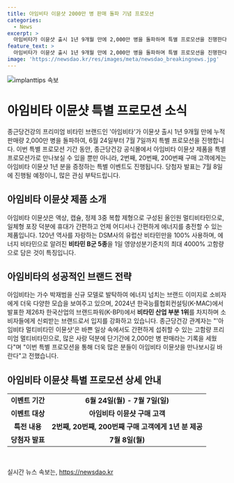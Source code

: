 ```yaml
---
title: 아임비타 이뮨샷 2000만 병 판매 돌파 기념 프로모션
categories:
  - News
excerpt: >
  아임비타가 이뮨샷 출시 1년 9개월 만에 2,000만 병을 돌파하며 특별 프로모션을 진행한다. 6/24부터 7/7까지 공식몰에서 프로모션가로 이뮨샷을 만날 수 있으며, 특별 이벤트로 1년 분 제품을 증정한다. 가수 박재범을 모델로 발탁해 브랜드 이미지를 고취하고, 한국산업의 브랜드파워(K-BPI)에서 비타민 산업 1위를 차지하며 소비자들에게 신뢰받는 브랜드로서 입지를 강화하고 있다. 종근당건강은 많은 사랑에 감사하며 특별 프로모션을 통해 더 많은 분들이 이뮨샷을 만나보기를 기대한다.
feature_text: >
  아임비타가 이뮨샷 출시 1년 9개월 만에 2,000만 병을 돌파하며 특별 프로모션을 진행한다. 6/24부터 7/7까지 공식몰에서 프로모션가로 이뮨샷을 만날 수 있으며, 특별 이벤트로 1년 분 제품을 증정한다. 가수 박재범을 모델로 발탁해 브랜드 이미지를 고취하고, 한국산업의 브랜드파워(K-BPI)에서 비타민 산업 1위를 차지하며 소비자들에게 신뢰받는 브랜드로서 입지를 강화하고 있다. 종근당건강은 많은 사랑에 감사하며 특별 프로모션을 통해 더 많은 분들이 이뮨샷을 만나보기를 기대한다.
image: 'https://newsdao.kr/res/images/meta/newsdao_breakingnews.jpg'
---
```


<p><img src="https://newsdao.kr/res/images/meta/newsdao_breakingnews.jpg" alt="implanttips 속보" /></p>

<h1>아임비타 이뮨샷 특별 프로모션 소식</h1>

<p data-ke-size="size16">종근당건강의 프리미엄 비타민 브랜드인 '아임비타'가 이뮨샷 출시 1년 9개월 만에 누적 판매량 2,000만 병을 돌파하여, 6월 24일부터 7월 7일까지 특별 프로모션을 진행합니다. 이번 특별 프로모션 기간 동안, 종근당건강 공식몰에서 아임비타 이뮨샷 제품을 특별 프로모션가로 만나보실 수 있을 뿐만 아니라, 2번째, 20번째, 200번째 구매 고객에게는 아임비타 이뮨샷 1년 분을 증정하는 특별 이벤트도 진행됩니다. 당첨자 발표는 7월 8일에 진행될 예정이니, 많은 관심 부탁드립니다.</p>

<h2 data-ke-size="size26">아임비타 이뮨샷 제품 소개</h2>

<p data-ke-size="size16">아임비타 이뮨샷은 액상, 캡슐, 정제 3중 복합 제형으로 구성된 올인원 멀티비타민으로, 일체형 포장 덕분에 휴대가 간편하고 언제 어디서나 간편하게 에너지를 충전할 수 있는 제품입니다. 120년 역사를 자랑하는 DSM사의 유럽산 비타민만을 100% 사용하며, 에너지 비타민으로 알려진 <b>비타민 B군 5종</b>을 1일 영양성분기준치의 최대 4000% 고함량으로 담은 것이 특징입니다.</p>

<h2 data-ke-size="size26">아임비타의 성공적인 브랜드 전략</h2>

<p data-ke-size="size16">아임비타는 가수 박재범을 신규 모델로 발탁하여 에너지 넘치는 브랜드 이미지로 소비자에게 더욱 다양한 모습을 보여주고 있으며, 2024년 한국능률협회컨설팅(K-MAC)에서 발표한 제26차 한국산업의 브랜드파워(K-BPI)에서 <b>비타민 산업 부분 1위</b>를 차지하며 소비자들에게 신뢰받는 브랜드로서 입지를 강화하고 있습니다. 종근당건강 관계자는 "'아임비타 멀티비타민 이뮨샷'은 바쁜 일상 속에서도 간편하게 섭취할 수 있는 고함량 프리미엄 멀티비타민으로, 많은 사랑 덕분에 단기간에 2,000만 병 판매라는 기록을 세웠다"며 "이번 특별 프로모션을 통해 더욱 많은 분들이 아임비타 이뮨샷을 만나보시길 바란다"고 전했습니다.</p>

<h2 data-ke-size="size26">아임비타 이뮨샷 특별 프로모션 상세 안내</h2>

<table>
    <tr>
        <td style="text-align: center; height: 17px;"><b>이벤트 기간</b></td>
        <td style="text-align: center; height: 17px;"><b>6월 24일(월) - 7월 7일(일)</b></td>
    </tr>
    <tr>
        <td style="text-align: center; height: 17px;"><b>이벤트 대상</b></td>
        <td style="text-align: center; height: 17px;"><b>아임비타 이뮨샷 구매 고객</b></td>
    </tr>
    <tr>
        <td style="text-align: center; height: 17px;"><b>특전 내용</b></td>
        <td style="text-align: center; height: 17px;"><b>2번째, 20번째, 200번째 구매 고객에게 1년 분 제공</b></td>
    </tr>
    <tr>
        <td style="text-align: center; height: 17px;"><b>당첨자 발표</b></td>
        <td style="text-align: center; height: 17px;"><b>7월 8일(월)</b></td>
    </tr>
</table>

<p data-ke-size="size16">&nbsp;</p>
실시간 뉴스 속보는, <a href="https://newsdao.kr" rel="dofollow">https://newsdao.kr</a>


